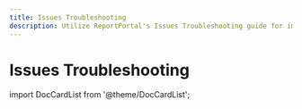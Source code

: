```yaml
---
title: Issues Troubleshooting
description: Utilize ReportPortal's Issues Troubleshooting guide for improved test report generation and effective bug triage.
---
```


# Issues Troubleshooting

import DocCardList from '@theme/DocCardList';

<DocCardList />
